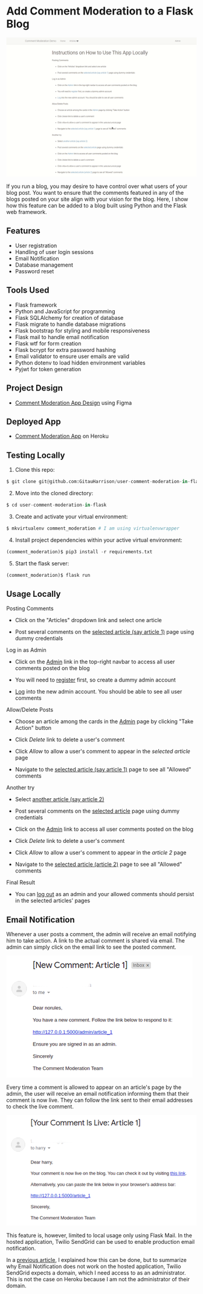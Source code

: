 # Add Comment Moderation to a Flask Blog

![User Comment Moderation](app/static/images/complete_comment_moderation2.gif)

If you run a blog, you may desire to have control over what users of your blog post. You want to ensure that the comments featured in any of the blogs posted on your site align with your vision for the blog. Here, I show how this feature can be added to a blog built using Python and the Flask web framework.

## Features

* User registration
* Handling of user login sessions
* Email Notification
* Database management
* Password reset

## Tools Used

* Flask framework
* Python and JavaScript for programming
* Flask SQLAlchemy for creation of database
* Flask migrate to handle database migrations
* Flask bootstrap for styling and mobile responsiveness
* Flask mail to handle email notification
* Flask wtf for form creation
* Flask bcrypt for extra password hashing
* Email validator to ensure user emails are valid
* Python dotenv to load hidden environment variables
* Pyjwt for token generation

## Project Design

* [Comment Moderation App Design](https://www.figma.com/proto/M6vfs6SOptVVh1WgmGgQxa/Comment-Moderation-Demo?node-id=1%3A2&scaling=min-zoom&page-id=0%3A1) using Figma

## Deployed App

* [Comment Moderation App](https://comment-moderation-app.herokuapp.com/) on Heroku

## Testing Locally

1. Clone this repo:

```python
$ git clone git@github.com:GitauHarrison/user-comment-moderation-in-flask.git
```

2. Move into the cloned directory:

```python
$ cd user-comment-moderation-in-flask
```

3. Create and activate your virtual environment:

```python
$ mkvirtualenv comment_moderation # I am using virtualenvwrapper
```

4. Install project dependencies within your active virtual environment:

```python
(comment_moderation)$ pip3 install -r requirements.txt
```

5. Start the flask server:

```python
(comment_moderation)$ flask run
```

## Usage Locally

Posting Comments
* Click on the "Articles" dropdown link and select one article

* Post several comments on the [selected article (say article 1)](http://127.0.0.1:5000/article_1) page using dummy credentials

Log in as Admin

* Click on the [Admin](http://127.0.0.1:5000/login?next=%2Fadmin) link in the top-right navbar to access all user comments posted on the blog

* You will need to [register](http://127.0.0.1:5000/register) first, so create a dummy admin account

* [Log](http://127.0.0.1:5000/login?next=%2Fadmin) into the new admin account. You should be able to see all user comments

Allow/Delete Posts

* Choose an article among the cards in the [Admin](http://127.0.0.1:5000/admin) page by clicking "Take Action" button

* Click _Delete_ link to delete a user's comment

* Click _Allow_ to allow a user's comment to appear in the _selected article_ page

* Navigate to the [selected article (say article 1)](http://127.0.0.1:5000/article_1) page to see all "Allowed" comments

Another try

* Select [another article (say article 2)](http://127.0.0.1:5000/article_2)

* Post several comments on the [selected article](http://127.0.0.1:5000/article_2) page using dummy credentials

* Click on the [Admin](http://127.0.0.1:5000/admin) link to access all user comments posted on the blog

* Click _Delete_ link to delete a user's comment

* Click _Allow_ to allow a user's comment to appear in the _article 2_ page

* Navigate to the [selected article (article 2)](http://127.0.0.1:5000/article_2) page to see all "Allowed" comments

Final Result

* You can [log out](http://127.0.0.1:5000/logout) as an admin and your allowed comments should persist in the selected articles' pages

## Email Notification

Whenever a user posts a comment, the admin will receive an email notifying him to take action. A link to the actual comment is shared via email. The admin can simply click on the email link to see the posted comment.

![Admin Email Notification](app/static/images/admin_email_notification.png)

Every time a comment is allowed to appear on an article's page by the admin, the user  will receive an email notification informing them that their comment is now live. They can follow the link sent to their email addresses to check the live comment.

![Live Comment Email Notification](app/static/images/live_comment_notification.png)

This feature is, however, limited to local usage only using Flask Mail. In the hosted application, Twilio SendGrid can be used to enable production email notification. 

In a [previous article](https://github.com/GitauHarrison/notes/blob/master/twilio_sendgrid.md), I explained how this can be done, but to summarize why Email Notification does not work on the hosted application, Twilio SendGrid expects a domain, which I need access to as an administrator. This is not the case on Heroku because I am not the administrator of their domain.